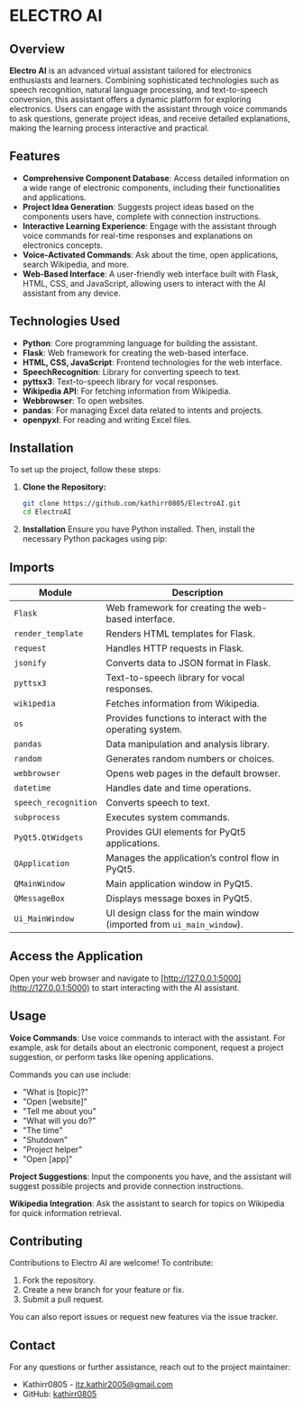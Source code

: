 # ELECTRO AI

## Overview

**Electro AI** is an advanced virtual assistant tailored for electronics enthusiasts and learners. Combining sophisticated technologies such as speech recognition, natural language processing, and text-to-speech conversion, this assistant offers a dynamic platform for exploring electronics. Users can engage with the assistant through voice commands to ask questions, generate project ideas, and receive detailed explanations, making the learning process interactive and practical.

## Features

- **Comprehensive Component Database**: Access detailed information on a wide range of electronic components, including their functionalities and applications.
- **Project Idea Generation**: Suggests project ideas based on the components users have, complete with connection instructions.
- **Interactive Learning Experience**: Engage with the assistant through voice commands for real-time responses and explanations on electronics concepts.
- **Voice-Activated Commands**: Ask about the time, open applications, search Wikipedia, and more.
- **Web-Based Interface**: A user-friendly web interface built with Flask, HTML, CSS, and JavaScript, allowing users to interact with the AI assistant from any device.

## Technologies Used

- **Python**: Core programming language for building the assistant.
- **Flask**: Web framework for creating the web-based interface.
- **HTML, CSS, JavaScript**: Frontend technologies for the web interface.
- **SpeechRecognition**: Library for converting speech to text.
- **pyttsx3**: Text-to-speech library for vocal responses.
- **Wikipedia API**: For fetching information from Wikipedia.
- **Webbrowser**: To open websites.
- **pandas**: For managing Excel data related to intents and projects.
- **openpyxl**: For reading and writing Excel files.

## Installation

To set up the project, follow these steps:

1. **Clone the Repository:**

   ```bash
   git clone https://github.com/kathirr0805/ElectroAI.git
   cd ElectroAI

2. **Installation**
Ensure you have Python installed. Then, install the necessary Python packages using pip:

## Imports

| Module               | Description                                             |
|----------------------|---------------------------------------------------------|
| `Flask`              | Web framework for creating the web-based interface.    |
| `render_template`    | Renders HTML templates for Flask.                      |
| `request`            | Handles HTTP requests in Flask.                        |
| `jsonify`            | Converts data to JSON format in Flask.                  |
| `pyttsx3`            | Text-to-speech library for vocal responses.            |
| `wikipedia`          | Fetches information from Wikipedia.                    |
| `os`                 | Provides functions to interact with the operating system.|
| `pandas`             | Data manipulation and analysis library.                |
| `random`             | Generates random numbers or choices.                   |
| `webbrowser`         | Opens web pages in the default browser.                |
| `datetime`           | Handles date and time operations.                      |
| `speech_recognition` | Converts speech to text.                              |
| `subprocess`         | Executes system commands.                              |
| `PyQt5.QtWidgets`    | Provides GUI elements for PyQt5 applications.          |
| `QApplication`       | Manages the application’s control flow in PyQt5.       |
| `QMainWindow`        | Main application window in PyQt5.                      |
| `QMessageBox`        | Displays message boxes in PyQt5.                       |
| `Ui_MainWindow`      | UI design class for the main window (imported from `ui_main_window`). |

## Access the Application

Open your web browser and navigate to [http://127.0.0.1:5000](http://127.0.0.1:5000) to start interacting with the AI assistant.

## Usage

**Voice Commands**: Use voice commands to interact with the assistant. For example, ask for details about an electronic component, request a project suggestion, or perform tasks like opening applications.

Commands you can use include:
- "What is [topic]?"
- "Open [website]"
- "Tell me about you"
- "What will you do?"
- "The time"
- "Shutdown"
- "Project helper"
- "Open [app]"

**Project Suggestions**: Input the components you have, and the assistant will suggest possible projects and provide connection instructions.

**Wikipedia Integration**: Ask the assistant to search for topics on Wikipedia for quick information retrieval.

## Contributing

Contributions to Electro AI are welcome! To contribute:
1. Fork the repository.
2. Create a new branch for your feature or fix.
3. Submit a pull request.

You can also report issues or request new features via the issue tracker.

## Contact

For any questions or further assistance, reach out to the project maintainer:
- Kathirr0805 - itz.kathir2005@gmail.com
- GitHub: [kathirr0805](https://github.com/kathirr0805)
